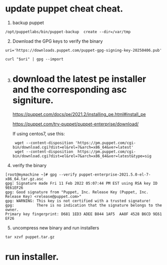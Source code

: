 # update puppet cheat cheat.

1. backup puppet

```
/opt/puppetlabs/bin/puppet-backup  create --dir=/var/tmp
```

2. Download the GPG keys to verify the binary

```
uri='https://downloads.puppet.com/puppet-gpg-signing-key-20250406.pub'

curl "$uri" | gpg --import
```



3. # download the latest pe installer and the corresponding asc signiture.  
   https://puppet.com/docs/pe/2021.2/installing_pe.html#install_pe

   https://puppet.com/try-puppet/puppet-enterprise/download/

   If using centos7, use this:
   ```
    wget --content-disposition 'https://pm.puppet.com/cgi-bin/download.cgi?dist=el&rel=7&arch=x86_64&ver=latest'
    wget --content-disposition  https://pm.puppet.com/cgi-bin/download.cgi?dist=el&rel=7&arch=x86_64&ver=latest&type=sig
   ```

4. verify the binary

```
[root@mymachine ~]# gpg --verify puppet-enterprise-2021.5.0-el-7-x86_64.tar.gz.asc
gpg: Signature made Fri 11 Feb 2022 05:07:44 PM EST using RSA key ID 9E61EF26
gpg: Good signature from "Puppet, Inc. Release Key (Puppet, Inc. Release Key) <release@puppet.com>"
gpg: WARNING: This key is not certified with a trusted signature!
gpg:          There is no indication that the signature belongs to the owner.
Primary key fingerprint: D681 1ED3 ADEE B844 1AF5  AA8F 4528 B6CD 9E61 EF26
```


5.  uncompress new binary and run installers
   ```
   tar xzvf puppet.tar.gz
   ```

# run installer. 

   